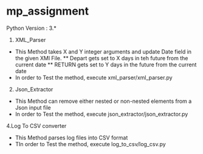 # mp_assignment

Python Version : 3.*

1. XML_Parser 
* This Method takes X and Y integer arguments and update Date field in the given XMl File. 
** Depart gets set to X days in teh future from the current date
** RETURN gets set to Y days in the future from the current date
* In order to Test the method, execute xml_parser/xml_parser.py

2. Json_Extractor 
* This Method can remove either nested or non-nested elements from a Json input file
* In order to Test the method, execute json_extractor/json_extractor.py

4.Log To CSV converter
* This Method parses log files into CSV format
* TIn order to Test the method, execute log_to_csv/log_csv.py
